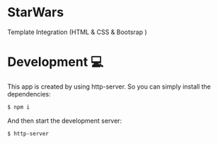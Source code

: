 # StarWars

Template Integration (HTML & CSS & Bootsrap ) 

# Development 💻
This app is created by using http-server. 
So you can simply install the dependencies:
```bash
$ npm i
```
And then start the development server:
```bash
$ http-server
```
